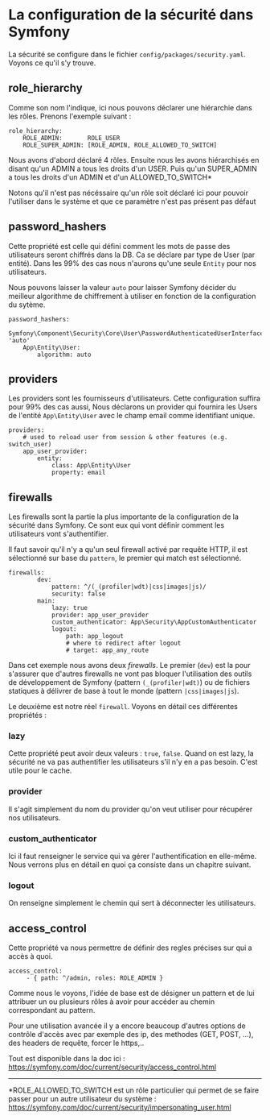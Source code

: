 # La configuration de la sécurité dans Symfony

La sécurité se configure dans le fichier `config/packages/security.yaml`. Voyons ce qu'il s'y trouve.

## role_hierarchy

Comme son nom l'indique, ici nous pouvons déclarer une hiérarchie dans les rôles. Prenons l'exemple suivant :
```
role_hierarchy:
    ROLE_ADMIN:       ROLE_USER
    ROLE_SUPER_ADMIN: [ROLE_ADMIN, ROLE_ALLOWED_TO_SWITCH]
```
Nous avons d'abord déclaré 4 rôles. Ensuite nous les avons hiérarchisés en disant qu'un ADMIN a tous les droits d'un USER. Puis qu'un SUPER_ADMIN a tous les droits d'un ADMIN et d'un ALLOWED_TO_SWITCH*

Notons qu'il n'est pas nécéssaire qu'un rôle soit déclaré ici pour pouvoir l'utiliser dans le système et que ce paramètre n'est pas présent pas défaut

## password_hashers

Cette propriété est celle qui défini comment les mots de passe des utilisateurs seront chiffrés dans la DB. Ca se déclare par type de User (par entité). Dans les 99% des cas nous n'aurons qu'une seule `Entity` pour nos utilisateurs.

Nous pouvons laisser la valeur `auto` pour laisser Symfony décider du meilleur algorithme de chiffrement à utiliser en fonction de la configuration du sytème.

```
password_hashers:
    Symfony\Component\Security\Core\User\PasswordAuthenticatedUserInterface: 'auto'
    App\Entity\User:
        algorithm: auto
```

## providers

Les providers sont les fournisseurs d'utilisateurs. Cette configuration suffira pour 99% des cas aussi, Nous déclarons un provider qui fournira les Users de l'entité `App\Entity\User` avec le champ email comme identifiant unique. 

```
providers:
    # used to reload user from session & other features (e.g. switch_user)
    app_user_provider:
        entity:
            class: App\Entity\User
            property: email
```

## firewalls

Les firewalls sont la partie la plus importante de la configuration de la sécurité dans Symfony. Ce sont eux qui vont définir comment les utilisateurs vont s'authentifier. 

Il faut savoir qu'il n'y a qu'un seul firewall activé par requête HTTP, il est sélectionné sur base du `pattern`, le premier qui match est sélectionné.

```
firewalls:
        dev:
            pattern: ^/(_(profiler|wdt)|css|images|js)/
            security: false
        main:
            lazy: true
            provider: app_user_provider
            custom_authenticator: App\Security\AppCustomAuthenticator
            logout:
                path: app_logout
                # where to redirect after logout
                # target: app_any_route
```

Dans cet exemple nous avons deux _firewalls_. Le premier (`dev`) est la pour s'assurer que d'autres firewalls ne vont pas bloquer l'utilisation des outils de développement de Symfony (pattern `(_(profiler|wdt)`) ou de fichiers statiques à délivrer de base à tout le monde (pattern `|css|images|js`).

Le deuxième est notre réel `firewall`. Voyons en détail ces différentes propriétés :

### lazy

Cette propriété peut avoir deux valeurs : `true`, `false`. Quand on est lazy, la sécurité ne va pas authentifier les utilisateurs s'il n'y en a pas besoin. C'est utile pour le cache.

### provider

Il s'agit simplement du nom du provider qu'on veut utiliser pour récupérer nos utilisateurs.

### custom_authenticator

Ici il faut renseigner le service qui va gérer l'authentification en elle-même. Nous verrons plus en détail en quoi ça consiste dans un chapitre suivant.

### logout

On renseigne simplement le chemin qui sert à déconnecter les utilisateurs.

## access_control

Cette propriété va nous permettre de définir des regles précises sur qui a accès à quoi. 

```
access_control:
     - { path: ^/admin, roles: ROLE_ADMIN }
```

Comme nous le voyons, l'idée de base est de désigner un pattern et de lui attribuer un ou plusieurs rôles à avoir pour accéder au chemin correspondant au pattern.

Pour une utilisation avancée il y a encore beaucoup d'autres options de contrôle d'accès avec par exemple des ip, des methodes (GET, POST, ...), des headers de requête, forcer le https,..

Tout est disponible dans la doc ici : https://symfony.com/doc/current/security/access_control.html

---

*ROLE_ALLOWED_TO_SWITCH est un rôle particulier qui permet de se faire passer pour un autre utilisateur du système : https://symfony.com/doc/current/security/impersonating_user.html   
